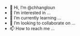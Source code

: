 - 👋 Hi, I’m @chhangloun
- 👀 I’m interested in ...
- 🌱 I’m currently learning ...
- 💞️ I’m looking to collaborate on ...
- 📫 How to reach me ...

<!---
chhangloun/chhangloun is a ✨ special ✨ repository because its `README.md` (this file) appears on your GitHub profile.
You can click the Preview link to take a look at your changes.
--->
